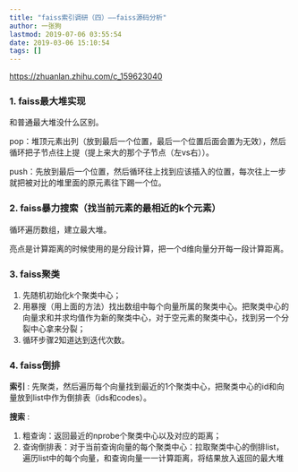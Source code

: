 ```yaml
---
title: "faiss索引调研（四）——faiss源码分析"
author: 一张狗
lastmod: 2019-07-06 03:55:54
date: 2019-03-06 15:10:54
tags: []
---
```



https://zhuanlan.zhihu.com/c_159623040

### 1. faiss最大堆实现

和普通最大堆没什么区别。

pop：堆顶元素出列（放到最后一个位置，最后一个位置后面会置为无效），然后循环把子节点往上提（提上来大的那个子节点（左vs右））。

push：先放到最后一个位置，然后循环往上找到应该插入的位置，每次往上一步就把被对比的堆里面的原元素往下踢一个位。

### 2. faiss暴力搜索（找当前元素的最相近的k个元素）

循环遍历数组，建立最大堆。

亮点是计算距离的时候使用的是分段计算，把一个d维向量分开每一段计算距离。

### 3. faiss聚类

1. 先随机初始化k个聚类中心；
2. 用暴搜（用上面的方法）找出数组中每个向量所属的聚类中心。把聚类中心的向量求和并求均值作为新的聚类中心，对于空元素的聚类中心，找到另一个分裂中心拿来分裂；
3. 循环步骤2知道达到迭代次数。

### 4. faiss倒排

**索引**  : 先聚类，然后遍历每个向量找到最近的1个聚类中心，把聚类中心的id和向量放到list中作为倒排表（ids和codes）。

**搜索** :

1. 粗查询：返回最近的nprobe个聚类中心以及对应的距离；
2. 查询倒排表：对于当前查询向量的每个聚类中心：拉取聚类中心的倒排list，遍历list中的每个向量，和查询向量一一计算距离，将结果放入返回的最大堆


